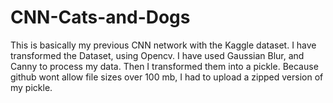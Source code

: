 # CNN-Cats-and-Dogs
This is basically my previous CNN network with the Kaggle dataset. I have transformed the Dataset, using Opencv. I have used Gaussian Blur, and Canny to process my data. Then I transformed them into a pickle. Because github wont allow file sizes over 100 mb, I had to upload a zipped version of my pickle.
